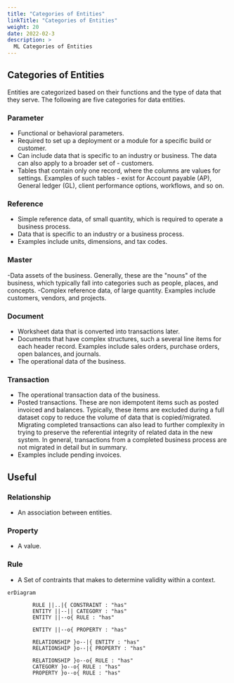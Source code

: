 ```yaml
---
title: "Categories of Entities"
linkTitle: "Categories of Entities"
weight: 20
date: 2022-02-3
description: >
  ML Categories of Entities
---
```


## Categories of Entities

Entities are categorized based on their functions and the type of data that they serve. The following are five categories for data entities.

### Parameter

- Functional or behavioral parameters.
- Required to set up a deployment or a module for a specific build or customer.
- Can include data that is specific to an industry or business. The data can also apply to a broader set of - customers.
- Tables that contain only one record, where the columns are values for settings. Examples of such tables - exist for Account payable (AP), General ledger (GL), client performance options, workflows, and so on.

### Reference

- Simple reference data, of small quantity, which is required to operate a business process.
- Data that is specific to an industry or a business process.
- Examples include units, dimensions, and tax codes.

### Master

-Data assets of the business. Generally, these are the "nouns" of the business, which typically fall into categories such as people, places, and concepts.
-Complex reference data, of large quantity. Examples include customers, vendors, and projects.

### Document

- Worksheet data that is converted into transactions later.
- Documents that have complex structures, such a several line items for each header record. Examples include sales orders, purchase orders, open balances, and journals.
- The operational data of the business.

### Transaction

- The operational transaction data of the business.
- Posted transactions. These are non idempotent items such as posted invoiced and balances. Typically, these items are excluded during a full dataset copy to reduce the volume of data that is copied/migrated. Migrating completed transactions can also lead to further complexity in trying to preserve the referential integrity of related data in the new system. In general, transactions from a completed business process are not migrated in detail but in summary.
- Examples include pending invoices.

## Useful

### Relationship

- An association between entities.

### Property

- A value.

### Rule

- A Set of contraints that makes to determine validity within a context.

```mermaid
erDiagram

        RULE ||..|{ CONSTRAINT : "has"
        ENTITY ||--|| CATEGORY : "has"
        ENTITY ||--o{ RULE : "has"
        
        ENTITY ||--o{ PROPERTY : "has"

        RELATIONSHIP }o--|{ ENTITY : "has"
        RELATIONSHIP }o--|{ PROPERTY : "has"

        RELATIONSHIP }o--o{ RULE : "has"        
        CATEGORY }o--o{ RULE : "has"
        PROPERTY }o--o{ RULE : "has"      

```
